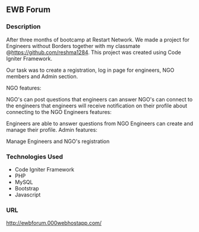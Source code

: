 ## EWB Forum

### Description 
 After three months of bootcamp at Restart Network. We made a project for Engineers without Borders together with my classmate @https://github.com/reshma1284. This project was created using Code Igniter Framework.

Our task was to create a registration, log in page for engineers, NGO members and Admin section.

NGO features:

NGO's can post questions that engineers can answer NGO's can connect to the engineers that engineers will receive notification on their profile about connecting to the NGO Engineers features:

Engineers are able to answer questions from NGO Engineers can create and manage their profile. Admin features:

Manage Engineers and NGO's registration

### Technologies Used 
* Code Igniter Framework 
* PHP 
* MySQL 
* Bootstrap
* Javascript

### URL 
http://ewbforum.000webhostapp.com/
